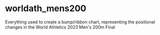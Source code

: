 # worldath_mens200
Everything used to create a bump/ribbon chart, representing the positional changes in the World Athletics 2023 Men's 200m Final
